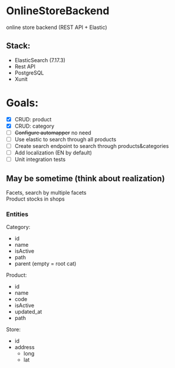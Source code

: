 # OnlineStoreBackend
online store backend (REST API + Elastic)

## Stack: 
- ElasticSearch (7.17.3)
- Rest API
- PostgreSQL
- Xunit

# Goals:
- [x] CRUD: product
- [x] CRUD: category
- [ ] ~~Configure automapper~~ no need
- [ ] Use elastic to search through all products
- [ ] Create search endpoint to search through products&categories
- [ ] Add localization (EN by default)
- [ ] Unit integration tests

## May be sometime (think about realization)
Facets, search by multiple facets    
Product stocks in shops  

### Entities
Category:  
- id
- name
- isActive
- path
- parent (empty = root cat)

Product:
- id
- name
- code
- isActive
- updated_at
- path

Store:
- id
- address
  - long
  - lat